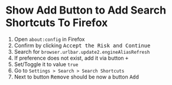 # Show Add Button to Add Search Shortcuts To Firefox

1. Open `about:config` in Firefox
1. Confirm by clicking <kbd>Accept the Risk and Continue</kbd>
1. Search for `browser.urlbar.update2.engineAliasRefresh`
1. If preference does not exist, add it via button <kbd>+</kbd>
1. Set/Toggle it to value `true`
1. Go to `Settings > Search > Search Shortcuts`
1. Next to button <kbd>Remove</kbd> should be now a button <kbd>Add</kbd>
